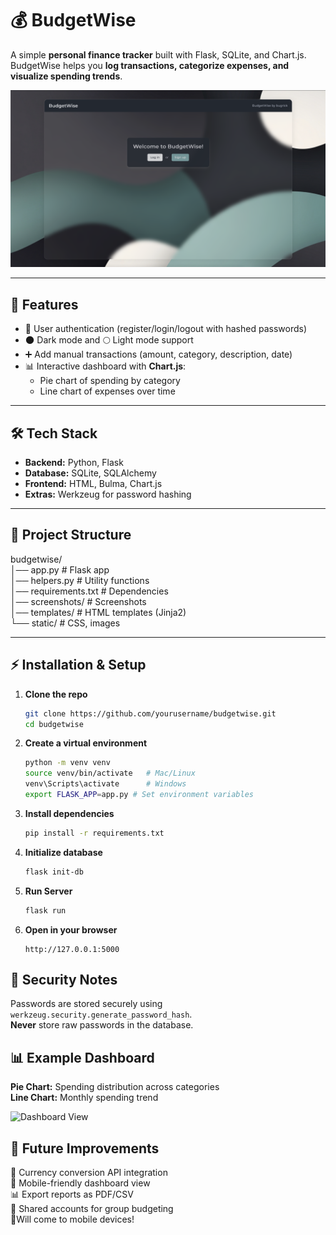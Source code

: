 # 💰 BudgetWise
A simple **personal finance tracker** built with Flask, SQLite, and Chart.js.  
BudgetWise helps you **log transactions, categorize expenses, and visualize spending trends**.  

![Welcome Page](screenshots/welcome.png)

---

## 🚀 Features
- 🔐 User authentication (register/login/logout with hashed passwords)  
- 🌑 Dark mode and 🌕 Light mode support
- ➕ Add manual transactions (amount, category, description, date)    
- 📊 Interactive dashboard with **Chart.js**:
  - Pie chart of spending by category  
  - Line chart of expenses over time
    

---

## 🛠️ Tech Stack
- **Backend:** Python, Flask  
- **Database:** SQLite, SQLAlchemy  
- **Frontend:** HTML, Bulma, Chart.js  
- **Extras:**  Werkzeug for password hashing  

---

## 📂 Project Structure
budgetwise/  
│── app.py # Flask app  
│── helpers.py # Utility functions  
│── requirements.txt # Dependencies    
│── screenshots/ # Screenshots    
│── templates/ # HTML templates (Jinja2)    
└── static/ # CSS, images  
  

---

## ⚡ Installation & Setup  
1. **Clone the repo**  
   ```bash
   git clone https://github.com/yourusername/budgetwise.git
   cd budgetwise
2. **Create a virtual environment**  
    ```bash
    python -m venv venv
    source venv/bin/activate   # Mac/Linux
    venv\Scripts\activate      # Windows 
    export FLASK_APP=app.py # Set environment variables
    ```
3. **Install dependencies**  
    ```bash
    pip install -r requirements.txt
    ```
4. **Initialize database**  
    ```bash
    flask init-db
    ```
5. **Run Server**  
    ```bash
    flask run
    ```
6. **Open in your browser** 
    ```
    http://127.0.0.1:5000
    ``` 
## 🔐 Security Notes  
Passwords are stored securely using `werkzeug.security.generate_password_hash`.  
**Never** store raw passwords in the database.
## 📊 Example Dashboard
**Pie Chart:** Spending distribution across categories  
**Line Chart:** Monthly spending trend  

![Dashboard View](screenshots/dashboard.png)

## 📝 Future Improvements
🔄 Currency conversion API integration  
📱 Mobile-friendly dashboard view  
📊 Export reports as PDF/CSV  
👥 Shared accounts for group budgeting  
📱Will come to mobile devices!
